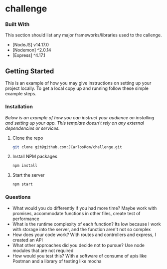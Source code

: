 # challenge


### Built With

This section should list any major frameworks/libraries used to the callenge. 

* [NodeJS] v14.17.0
* [Nodemon] ^2.0.14
* [Express] ^4.17.1


<!-- GETTING STARTED -->
## Getting Started

This is an example of how you may give instructions on setting up your project locally.
To get a local copy up and running follow these simple example steps.


### Installation

_Below is an example of how you can instruct your audience on installing and setting up your app. This template doesn't rely on any external dependencies or services._

1. Clone the repo
   ```sh
   git clone git@github.com:JCarlosRom/challenge.git
   ```
2. Install NPM packages
   ```sh
   npm install
   ```
3. Start the server
   ```sh
   npm start
   ```
 ### Questions
* What would you do differently if you had more time? Maybe work with promises, accommodate functions in other files, create test of performance
* What is the runtime complexity of each function? Its low because I work with storage into the server, and the function aren't not so complex
* How does your code work? With routes and controllers and express, I created an API 
* What other approaches did you decide not to pursue? Use node modules that are not required
* How would you test this? With a software of consume of apis like Postman and a library of testing like mocha
